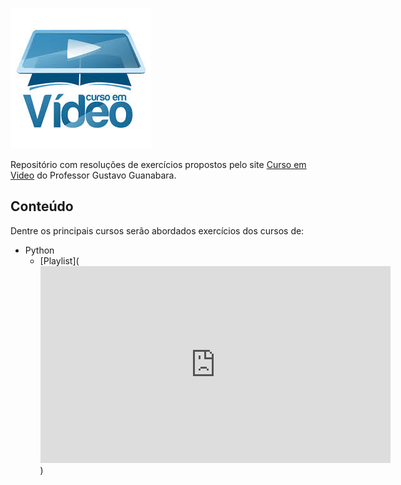 ![Banner da disciplina](assets/curso-em-video.jpg)

Repositório com resoluções de exercícios propostos pelo site [Curso em Video](https://www.cursoemvideo.com/) do Professor Gustavo Guanabara.

## Conteúdo

Dentre os principais cursos serão abordados exercícios dos cursos de:

* Python
  * [Playlist](<iframe width="560" height="315" src="https://www.youtube.com/embed/videoseries?list=PLHz_AreHm4dlKP6QQCekuIPky1CiwmdI6" frameborder="0" allow="autoplay; encrypted-media" allowfullscreen></iframe>)
